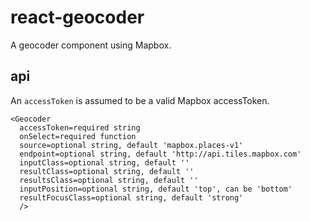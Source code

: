 # react-geocoder

A geocoder component using Mapbox.

## api

An `accessToken` is assumed to be a valid Mapbox accessToken.

```
<Geocoder
  accessToken=required string
  onSelect=required function
  source=optional string, default 'mapbox.places-v1'
  endpoint=optional string, default 'http://api.tiles.mapbox.com'
  inputClass=optional string, default ''
  resultClass=optional string, default ''
  resultsClass=optional string, default ''
  inputPosition=optional string, default 'top', can be 'bottom'
  resultFocusClass=optional string, default 'strong'
  />
```
